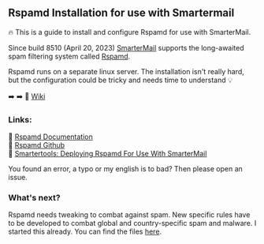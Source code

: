 ## Rspamd Installation for use with Smartermail

:fire: This is a guide to install and configure Rspamd for use with SmarterMail.

Since build 8510 (April 20, 2023) [SmarterMail](https://www.smartertools.com/smartermail/business-email-server) supports the long-awaited spam filtering system called  [Rspamd](https://rspamd.com/).

Rspamd runs on a separate linux server. The installation isn't really hard, but the configuration could be tricky and needs time to understand :bulb: 

:arrow_right: :arrow_right: :bookmark: [Wiki](../../wiki)

### Links:

:link: [Rspamd Documentation](https://rspamd.com/doc/index.html)<br>
:link: [Rspamd Github](https://github.com/rspamd/rspamd)<br>
:link: [Smartertools: Deploying Rspamd For Use With SmarterMail](https://portal.smartertools.com/kb/a3595/deploying-rspamd-for-use-with-smartermail.aspx?KBSearchID=904007)

You found an error, a typo or my english is to bad? Then please open an issue.

### What's next?

Rspamd needs tweaking to combat against spam. New specific rules have to be developed to combat global and country-specific spam and malware.
I started this already. You can find the files [here](https://github.com/martinschaible/rspamd-rules).

